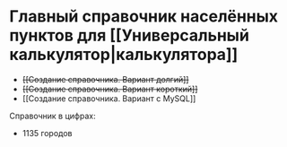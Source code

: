 # Главный справочник населённых пунктов для [[Универсальный калькулятор|калькулятора]]
- ~~[[Создание справочника. Вариант долгий]]~~
- ~~[[Создание справочника. Вариант короткий]]~~
- [[Создание справочника. Вариант с MySQL]]

Справочник в цифрах:
- 1135 городов
